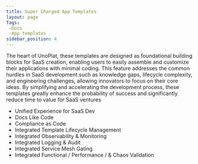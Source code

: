 ```yaml
---
title: Super Charged App Templates
layout: page
Tags:
 -Docs
 -App templates
sidebar_position: 4
---
```

<!-- ![SuperChargedAppTemplates](/img/SuperChargedAppTemplates.svg) -->

The heart of UnoPlat, these templates are designed as foundational building blocks for SaaS creation, enabling users to easily assemble and customize their applications with minimal coding. This feature addresses the common hurdles in SaaS development such as knowledge gaps, lifecycle complexity, and engineering challenges, allowing innovators to focus on their core ideas. By simplifying and accelerating the development process, these templates greatly enhance the probability of success and significantly reduce time to value for SaaS ventures

- Unified Experience for SaaS Dev
- Docs Like Code
- Compliance as Code
- Integrated Template Lifecycle Management
- Integrated Observability & Monitoring
- Integrated Logging & Audit
- Integrated Service Mesh Gating
- Integrated Functional / Performance / & Chaos Validation
